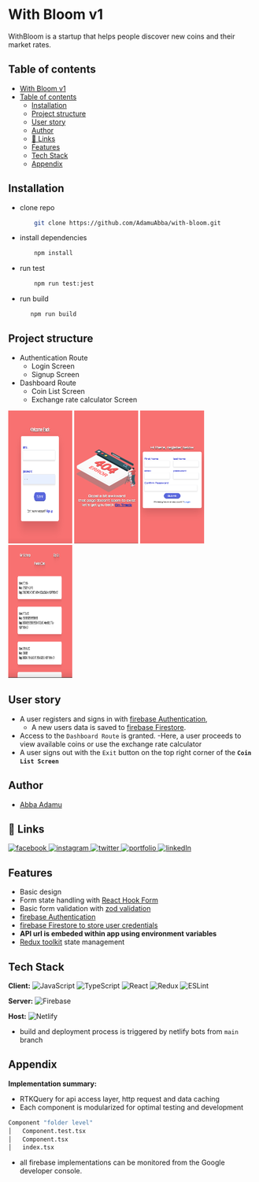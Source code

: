 # With Bloom v1

WithBloom is a startup that helps people discover new coins and their market rates.

## Table of contents

<!--toc:start-->

- [With Bloom v1](#with-bloom-v1)
- [Table of contents](#table-of-contents)
  - [Installation](#installation)
  - [Project structure](#project-structure)
  - [User story](#user-story)
  - [Author](#author)
  - [🔗 Links](#🔗-links)
  - [Features](#features)
  - [Tech Stack](#tech-stack)
  - [Appendix](#appendix)
  <!--toc:end-->

## Installation

- clone repo

  ```bash
      git clone https://github.com/AdamuAbba/with-bloom.git
  ```

- install dependencies

  ```bash
      npm install
  ```

- run test

  ```bash
      npm run test:jest
  ```

- run build

  ```bash
     npm run build
  ```

## Project structure

- Authentication Route
  - Login Screen
  - Signup Screen
- Dashboard Route
  - Coin List Screen
  - Exchange rate calculator Screen

<img src="./demo/login.png"  width="130" height="270"> <img src="./demo/404_mobile.png"  width="130" height="270"> <img src="./demo/signup_mobile.png"  width="130" height="270"> <img src="./demo/dashboard_desktop.png"  width="130" height="270">

## User story

- A user registers and signs in with [firebase Authentication](https://firebase.google.com/),
  - A new users data is saved to [firebase Firestore](https://firebase.google.com/).
- Access to the `Dashboard Route` is granted. -Here, a user proceeds to view available coins or use the exchange rate calculator
- A user signs out with the `Exit` button on the top right corner of the **`Coin List Screen`**

## Author

- [Abba Adamu](https://github.com/AdamuAbba)

## 🔗 Links

<a href="https://www.facebook.com/izshytypes" target="_blank">
<img src="https://img.shields.io/badge/Facebook-1877F2?style=for-the-badge&logo=facebook&logoColor=white" alt="facebook" />
</a>
<a href="https://www.instagram.com/shytypes1028/" target="_blank">
<img src="https://img.shields.io/badge/Instagram-E4405F?style=for-the-badge&logo=instagram&logoColor=white" alt="instagram" />
</a>
<a href="https://twitter.com/shytypes1028">
<img alt="twitter" src="https://img.shields.io/badge/twitter-1DA1F2?style=for-the-badge&logo=twitter&logoColor=white" alt="twitter" />
</a>
<a href="https://abbaportfolio.netlify.app/"  target="_blank">
<img alt="portfolio" src="https://img.shields.io/badge/my_portfolio-000?style=for-the-badge&logo=ko-fi&logoColor=white" />
</a>
<a href="https://www.linkedin.com/in/abba-adamu-365a9b17a/">
<img alt="linkedIn" src="https://img.shields.io/badge/linkedin-0A66C2?style=for-the-badge&logo=linkedin&logoColor=white" />
</a>

## Features

- Basic design
- Form state handling with [React Hook Form](https://react-hook-form.com)
- Basic form validation with [zod validation](https://zod.dev/)
- [firebase Authentication](https://firebase.google.com/)
- [firebase Firestore to store user credentials](https://firebase.google.com/)
- **API url is embeded within app using environment variables**
- [Redux toolkit](https://redux-toolkit.js.org) state management

## Tech Stack

**Client:** ![JavaScript](https://img.shields.io/badge/javascript-%23323330.svg?style=for-the-badge&logo=javascript&logoColor=%23F7DF1E) ![TypeScript](https://img.shields.io/badge/typescript-%23007ACC.svg?style=for-the-badge&logo=typescript&logoColor=white) ![React](https://img.shields.io/badge/react-%2320232a.svg?style=for-the-badge&logo=react&logoColor=%2361DAFB) ![Redux](https://img.shields.io/badge/redux-%23593d88.svg?style=for-the-badge&logo=redux&logoColor=white) ![ESLint](https://img.shields.io/badge/ESLint-4B3263?style=for-the-badge&logo=eslint&logoColor=white)

**Server:** ![Firebase](https://img.shields.io/badge/firebase-%23039BE5.svg?style=for-the-badge&logo=firebase)

**Host:** ![Netlify](https://img.shields.io/badge/netlify-%23000000.svg?style=for-the-badge&logo=netlify&logoColor=#00C7B7)

- build and deployment process is triggered by netlify bots from `main` branch

## Appendix

**Implementation summary:**

- RTKQuery for api access layer, http request and data caching
- Each component is modularized for optimal testing and development

```bash
Component "folder level"
│   Component.test.tsx
│   Component.tsx
│   index.tsx

```

- all firebase implementations can be monitored from the Google developer console.
